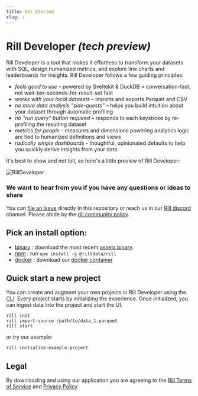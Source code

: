 ```yaml
---
title: Get Started
slug: /
---
```


# Rill Developer **_(tech preview)_**
Rill Developer is a tool that makes it effortless to transform your datasets with SQL, design humanized metrics, and explore line charts and leaderboards for insights. Rill Developer follows a few guiding principles:

- _feels good to use_ – powered by Sveltekit & DuckDB = conversation-fast, not wait-ten-seconds-for-result-set fast
- _works with your local datasets_ – imports and exports Parquet and CSV
- _no more data analysis "side-quests"_ – helps you build intuition about your dataset through automatic profiling
- _no "run query" button required_ – responds to each keystroke by re-profiling the resulting dataset
- _metrics for people_ - measures and dimensions powering analytics logic are tied to humanized definitions and views
- _radically simple dashboards_ -  thoughtful, opinionated defaults to help you quickly derive insights from your data


It's best to show and not tell, so here's a little preview of Rill Developer:

![RillDeveloper](./docs/static/gif/Rill_0.6.0.gif)

### We want to hear from you if you have any questions or ideas to share
You can [file an issue](https://github.com/rilldata/rill-developer/issues/new/choose) directly in this repository or reach us in our [Rill discord](https://bit.ly/3unvA05) channel. Please abide by the [rill community policy](https://github.com/rilldata/rill-developer/blob/main/COMMUNITY-POLICY.md).

## Pick an install option:
- [binary](https://docs.rilldata.com/install/binary) : download the most recent [assets binary](https://github.com/rilldata/rill-developer/releases).
- [npm](https://docs.rilldata.com/install/npm) : run  `npm install -g @rilldata/rill`
- [docker](https://docs.rilldata.com/install/docker) : download our [docker container](https://hub.docker.com/r/rilldata/rill-developer)

## Quick start a new project
You can create and augment your own projects in Rill Developer using the [CLI](https://docs.rilldata.com/cli). Every project starts by initializing the experience. Once initialized, you can ingest data into the project and start the UI.

```
rill init
rill import-source /path/to/data_1.parquet
rill start
```

or try our example:
```
rill initialize-example-project
```

## Legal
By downloading and using our application you are agreeing to the [Rill Terms of Service](https://www.rilldata.com/legal/tos) and [Privacy Policy](https://www.rilldata.com/legal/privacy).
